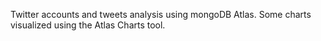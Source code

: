 Twitter accounts and tweets analysis using mongoDB Atlas.
Some charts visualized using the Atlas Charts tool.

